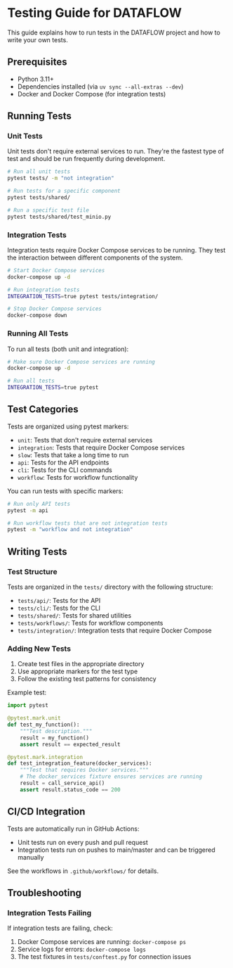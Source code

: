 # Testing Guide for DATAFLOW

This guide explains how to run tests in the DATAFLOW project and how to write your own tests.

## Prerequisites

- Python 3.11+
- Dependencies installed (via `uv sync --all-extras --dev`)
- Docker and Docker Compose (for integration tests)

## Running Tests

### Unit Tests

Unit tests don't require external services to run. They're the fastest type of test and should be run frequently during development.

```bash
# Run all unit tests
pytest tests/ -m "not integration"

# Run tests for a specific component
pytest tests/shared/

# Run a specific test file
pytest tests/shared/test_minio.py
```

### Integration Tests

Integration tests require Docker Compose services to be running. They test the interaction between different components of the system.

```bash
# Start Docker Compose services
docker-compose up -d

# Run integration tests
INTEGRATION_TESTS=true pytest tests/integration/

# Stop Docker Compose services
docker-compose down
```

### Running All Tests

To run all tests (both unit and integration):

```bash
# Make sure Docker Compose services are running
docker-compose up -d

# Run all tests
INTEGRATION_TESTS=true pytest
```

## Test Categories

Tests are organized using pytest markers:

- `unit`: Tests that don't require external services
- `integration`: Tests that require Docker Compose services
- `slow`: Tests that take a long time to run
- `api`: Tests for the API endpoints
- `cli`: Tests for the CLI commands
- `workflow`: Tests for workflow functionality

You can run tests with specific markers:

```bash
# Run only API tests
pytest -m api

# Run workflow tests that are not integration tests
pytest -m "workflow and not integration"
```

## Writing Tests

### Test Structure

Tests are organized in the `tests/` directory with the following structure:

- `tests/api/`: Tests for the API
- `tests/cli/`: Tests for the CLI
- `tests/shared/`: Tests for shared utilities
- `tests/workflows/`: Tests for workflow components
- `tests/integration/`: Integration tests that require Docker Compose

### Adding New Tests

1. Create test files in the appropriate directory
2. Use appropriate markers for the test type
3. Follow the existing test patterns for consistency

Example test:

```python
import pytest

@pytest.mark.unit
def test_my_function():
    """Test description."""
    result = my_function()
    assert result == expected_result

@pytest.mark.integration
def test_integration_feature(docker_services):
    """Test that requires Docker services."""
    # The docker_services fixture ensures services are running
    result = call_service_api()
    assert result.status_code == 200
```

## CI/CD Integration

Tests are automatically run in GitHub Actions:

- Unit tests run on every push and pull request
- Integration tests run on pushes to main/master and can be triggered manually

See the workflows in `.github/workflows/` for details.

## Troubleshooting

### Integration Tests Failing

If integration tests are failing, check:

1. Docker Compose services are running: `docker-compose ps`
2. Service logs for errors: `docker-compose logs`
3. The test fixtures in `tests/conftest.py` for connection issues
